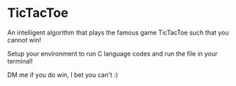 # TicTacToe
An intelligent algorithm that plays the famous game TicTacToe such that you cannot win! 

Setup your environment to run C language codes and run the file in your terminal!

DM me if you do win, I bet you can't :)
